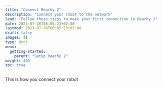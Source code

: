 ```yaml
---
title: "Connect Reachy 2"
description: "Connect your robot to the network"
lead: "Follow these steps to make your first connection to Reachy 2"
date: 2023-07-26T08:05:23+02:00
lastmod: 2023-07-26T08:05:23+02:00
draft: false
images: []
type: docs
menu:
  getting-started:
    parent: "Setup Reachy 2"
weight: 400
toc: true
---
```


This is how you connect your robot